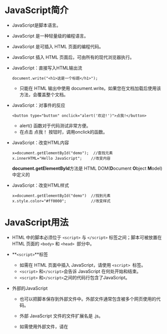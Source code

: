 # JavaScript简介

*  JavaScript是脚本语言。

  * JavaScript 是一种轻量级的编程语言。
  * JavaScript 是可插入 HTML 页面的编程代码。
  * JavaScript 插入 HTML 页面后，可由所有的现代浏览器执行。

* JavaScript：直接写入HTML输出流

  ```
  document.write("<h1>这是一个标题</h1>");
  ```

  * 只能在 HTML 输出中使用 document.write。如果您在文档加载后使用该方法，会覆盖整个文档。

* JavaScript：对事件的反应

  ```
  <button type="button" onclick="alert('欢迎!')">点我!</button>
  ```

  * alert() 函数对于代码测试非常方便。
  * 在点击 点我！ 按钮时，调用onclick的函数。

* JavaScript：改变HTML内容

  ```
  x=document.getElementById("demo");  //查找元素
  x.innerHTML="Hello JavaScript";    //改变内容
  ```

  **document.getElementById**方法是 HTML DOM(**D**ocument **O**bject **M**odel) 中定义的

* JavaScript：改变HTML样式

  ```
  x=document.getElementById("demo")  //找到元素 
  x.style.color="#ff0000";           //改变样式
  ```

# JavaScript用法

* HTML 中的脚本必须位于 `<script>` 与 `</script>` 标签之间；脚本可被放置在 HTML 页面的 `<body>` 和 `<head> `部分中。

* **`<script>`**标签

  * 如需在 HTML 页面中插入 JavaScript，请使用 `<script> `标签。
  * `<script>` 和`</script>`会告诉 JavaScript 在何处开始和结束。
  * `<script>` 和`</script>`之间的代码行包含了JavaScript。

* 外部的JavaScript

  * 也可以把脚本保存到外部文件中。外部文件通常包含被多个网页使用的代码。

  * 外部 JavaScript 文件的文件扩展名是 .js。

  * 如需使用外部文件，请在 <script> 标签的 "src" 属性中设置该 .js 文件

    ```
    <!--HTML5的DOCTYPE声明-->
    <!DOCTYPE html>
    <html>
    <head>
    <script src="myScript.js"></script>
    </head>
    </html>
    ```

    * `<!DOCTYPE>` 声明必须是 HTML 文档的第一行，位于` <html> `标签之前。
    * `<!DOCTYPE> `声明不是 HTML 标签；它是指示 web 浏览器关于页面使用哪个 HTML 版本进行编写的指令。

# JavaScript输出

 JavaScript没有任何打印或者输出的函数。

* JavaScript显示数据
  - 使用 **window.alert()** 弹出警告框。
  - 使用 **document.write()** 方法将内容写到 HTML 文档中。
  - 使用 **innerHTML** 写入到 HTML 元素。
  - 使用 **console.log()** 写入到浏览器的控制台。

# JavaScript事件

常见的HTML事件

| 事件        | 描述                         |
| ----------- | ---------------------------- |
| onchange    | HTML 元素改变                |
| onclick     | 用户点击 HTML 元素           |
| onmouseover | 用户在一个HTML元素上移动鼠标 |
| onmouseout  | 用户从一个HTML元素上移开鼠标 |
| onkeydown   | 用户按下键盘按键             |
| onload      | 浏览器已完成页面的加载       |

# JavaScript字符串

**字符串属性**

| 属性        | 描述                       |
| ----------- | -------------------------- |
| constructor | 返回创建字符串属性的函数   |
| length      | 返回字符串的长度           |
| prototype   | 允许您向对象添加属性和方法 |

**字符串方法**

| 方法                | 描述                                                         |
| ------------------- | ------------------------------------------------------------ |
| charAt()            | 返回指定索引位置的字符                                       |
| charCodeAt()        | 返回指定索引位置字符的 Unicode 值                            |
| concat()            | 连接两个或多个字符串，返回连接后的字符串                     |
| fromCharCode()      | 将 Unicode 转换为字符串                                      |
| indexOf()           | 返回字符串中检索指定字符第一次出现的位置                     |
| lastIndexOf()       | 返回字符串中检索指定字符最后一次出现的位置                   |
| localeCompare()     | 用本地特定的顺序来比较两个字符串                             |
| match()             | 找到一个或多个正则表达式的匹配                               |
| replace()           | 替换与正则表达式匹配的子串                                   |
| search()            | 检索与正则表达式相匹配的值                                   |
| slice()             | 提取字符串的片断，并在新的字符串中返回被提取的部分           |
| split()             | 把字符串分割为子字符串数组                                   |
| substr()            | 从起始索引号提取字符串中指定数目的字符                       |
| substring()         | 提取字符串中两个指定的索引号之间的字符                       |
| toLocaleLowerCase() | 根据主机的语言环境把字符串转换为小写，只有几种语言（如土耳其语）具有地方特有的大小写映射 |
| toLocaleUpperCase() | 根据主机的语言环境把字符串转换为大写，只有几种语言（如土耳其语）具有地方特有的大小写映射 |
| toLowerCase()       | 把字符串转换为小写                                           |
| toString()          | 返回字符串对象值                                             |
| toUpperCase()       | 把字符串转换为大写                                           |
| trim()              | 移除字符串首尾空白                                           |
| valueOf()           | 返回某个字符串对象的原始值                                   |

# JavaScript类型转换

**JavaScript数据类型**

5种数据类型：

- string
- number
- boolean
- object
- function

3种对象类型：

- Object
- Date
- Array

2种不包含任何值的数据类型：

- null
- undefined

**将数字转换为字符串**

```
String(123)
(123).toString()
```

| 方法            | 描述                                                 |
| --------------- | ---------------------------------------------------- |
| toExponential() | 把对象的值转换为指数计数法。                         |
| toFixed()       | 把数字转换为字符串，结果的小数点后有指定位数的数字。 |
| toPrecision()   | 把数字格式化为指定的长度。                           |

**将字符串转换为数字**

全局方法 **Number()** 可以将字符串转换为数字。

字符串包含数字(如 "3.14") 转换为数字 (如 3.14).

空字符串转换为 0。

其他的字符串会转换为 NaN (不是个数字)。

| 方法         | 描述                               |
| ------------ | ---------------------------------- |
| parseFloat() | 解析一个字符串，并返回一个浮点数。 |
| parseInt()   | 解析一个字符串，并返回一个整数。   |

# JavaScript var let const

*  var 关键字声明的变量不具备块级作用域的特性，它在 {} 外依然能被访问到。
* let 声明的变量只在 let 命令所在的代码块内有效。
* const 声明一个只读的常量，一旦声明，常量的值就不能改变。